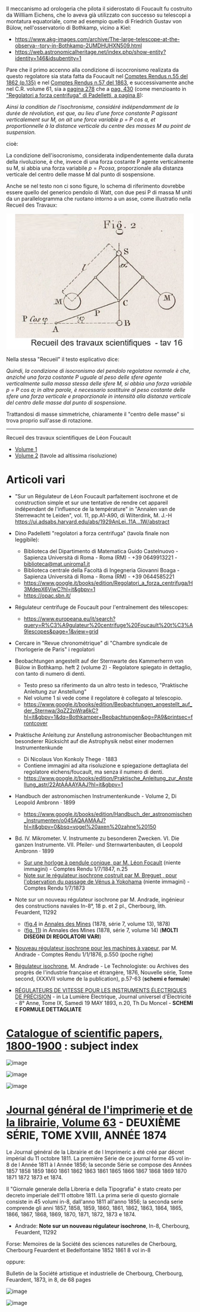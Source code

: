 Il meccanismo ad orologeria che pilota il siderostato di Foucault fu costruito da Willliam Eichens, che lo aveva già utilizzato con successo su telescopi a montatura equatoriale, come ad esempio quello di Friedrich Gustav von Bülow, nell'osservatorio di Bothkamp, vicino a  Kiel:   

- https://www.akg-images.com/archive/The-large-telescope-at-the-observa--tory-in-Bothkamp-2UMDHUHXN509.html
- https://web.astronomicalheritage.net/index.php/show-entity?identity=146&idsubentity=1


Pare che il primo accenno alla condizione di iscocronismo realizata da questo regolatore sia stata fatta da Foucault nel [Comptes Rendus n.55 del 1862 (p.135)](https://gallica.bnf.fr/ark:/12148/bpt6k3012g/f134.item) e nel [Comptes Rendus n.57 del 1863](https://gallica.bnf.fr/ark:/12148/bpt6k30143/f743.item.r=foucault#), e successivamente anche nel C.R. volume 61, sia a [pagina 278](https://gallica.bnf.fr/ark:/12148/bpt6k3018b/f278.item) che a [pag. 430](https://gallica.bnf.fr/ark:/12148/bpt6k3018b/f411.vertical) (come menzioanto in ["Regolatori a forza centrifuga" di Padelletti, a pagina 8](https://books.google.it/books?id=H3MdepX6VjwC&pg=PA57)):

*Ainsi la condition de l'isochronisme, considéré indépendamment de la
durée de révolution, est que, au lieu d'une force constante P agissant verticalement 
sur M, on ait une force variable p = P cos a, et proportionnelle
à la distance verticale du centre des masses M au point de suspension.*

cioè:

La condizione dell'isocronismo, considerata indipendentemente dalla durata della rivoluzione, è che, invece di una forza costante P agente verticalmente su M, si abbia una forza variabile $p = P cos \alpha$, proporzionale alla distanza verticale del centro delle masse M dal punto di sospensione.

Anche se nel testo non ci sono figure, lo schema di riferimento dovrebbe essere quello del generico pendolo di Watt, con due pesi P di massa M uniti da un parallelogramma che ruotano intorno a un asse, come illustratìo nella Recueil des Travaux:

![image](https://github.com/jumpjack/heliostat/blob/main/images/tav16-fig.2.jpg)

Nella stessa "Recueil" il testo esplicativo dice:


*Quindi, la condizione di isocronismo del pendolo regolatore normale è che, anziché una forza costante P uguale al peso delle sfere agente verticalmente sulla massa stessa delle sfere M, si abbia una forza variabile p = P cos a; in altre parole, è necessario sostituire al peso costante delle sfere una forza verticale e proporzionale in intensità alla distanza verticale del centro delle masse dal punto di sospensione.*

Trattandosi di masse simmetriche, chiaramente il "centro delle masse" si trova proprio sull'asse di rotazione.

--------

Recueil des travaux scientifiques de Léon Foucault

- [Volume 1](https://gallica.bnf.fr/ark:/12148/bpt6k9616872n/f11.planchecontact.r=Recueil%20des%20travaux%20scientifiques%20de%20L%C3%A9on%20Foucault)
- [Volume 2](https://gallica.bnf.fr/ark:/12148/bpt6k9614580j/f9.planchecontact.r=Recueil%20des%20travaux%20scientifiques%20de%20L%C3%A9on%20Foucault) (tavole ad altissima risoluzione)

# Articoli vari

- "Sur un Régulateur de Léon Foucault parfaitement isochrone et de construction simple et sur une tentative de rendre cet appareil indépendant de l'influence de la température" 
in "Annalen van de Sterrewacht te Leiden", vol. 11, pp.A1-A90, di Wilterdink, M. J.-H
https://ui.adsabs.harvard.edu/abs/1929AnLei..11A...1W/abstract

- Dino Padelletti "regolatori a forza centrifuga" (tavola finale non leggibile): 
    - Biblioteca del Dipartimento di Matematica Guido Castelnuovo - Sapienza Università di Roma - Roma (RM) - +39 0649913221 - biblioteca@mat.uniroma1.it
    - Biblioteca centrale della Facoltà di Ingegneria Giovanni Boaga - Sapienza Università di Roma - Roma (RM) - +39 0644585221
    - https://www.google.it/books/edition/Regolatori_a_forza_centrifuga/H3MdepX6VjwC?hl=it&gbpv=1
    - https://opac.sbn.it/

- Régulateur centrifuge de Foucault pour l'entraînement des télescopes:
    - https://www.europeana.eu/it/search?query=R%C3%A9gulateur%20centrifuge%20Foucault%20t%C3%A9lescopes&page=1&view=grid

- Cercare in "Revue chronométrique" di "Chambre syndicale de l'horlogerie de Paris" i regolatori

- Beobachtungen angestellt auf der Sternwarte des Kammerherrn von Bülow in Bothkamp. heft 2 (volume 2) - Regolatore spiegato in dettaglio, con tanto di numero di denti.
    - Testo preso sa riferimento da un altro testo in tedesco, "Praktische Anleitung zur Anstellung"
    - Nel volume 1 si vede come il regolatore è collegato al telescopio.
    - https://www.google.it/books/edition/Beobachtungen_angestellt_auf_der_Sternwa/3qZZ2pWra6kC?hl=it&gbpv=1&dq=Bothkamper+Beobachtungen&pg=PA9&printsec=frontcover

- Praktische Anleitung zur Anstellung astronomischer Beobachtungen mit besonderer Rücksicht auf die Astrophysik nebst einer modernen Instrumentenkunde
    - Di Nicolaus Von Konkoly Thege · 1883   
    - Contiene immagini ad alta risoluzione e spiegazione dettagliata del regolatore eichens/foucault, ma senza il numero di denti.
    - https://www.google.it/books/edition/Praktische_Anleitung_zur_Anstellung_astr/22AtAAAAYAAJ?hl=it&gbpv=1

- Handbuch der astronomischen Instrumentenkunde - Volume 2, Di Leopold Ambronn · 1899
    - https://www.google.it/books/edition/Handbuch_der_astronomischen_Instrumenten/o045AQAAMAAJ?hl=it&gbpv=0&bsq=vogel%20axen%20zahne%20150

- Bd. IV. Mikrometer. V. Instrumente zu besonderen Zwecken. VI. Die ganzen Instrumente. VII. Pfeiler- und Sternwartenbauten, di Leopold Ambronn · 1899
    - [Sur une horloge à pendule conique, par M. Léon Focault](https://gallica.bnf.fr/ark:/12148/bpt6k2982c/f158.item) (niente immagini) - Comptes Rendu 1/7/1847, n.25
    - [Note sur le régulateur isochrone costruit par M. Breguet , pour l'observation du passage de Vénus à Yokohama](https://gallica.bnf.fr/ark:/12148/bpt6k3034n/f80.item) (niente immagini) - Comptes Rendu 1/7/1873

- Note sur un nouveau régulateur isochrone par M. Andrade, ingénieur des constructions navales In-8°, 18 p. et 2 pl.,  Cherbourg, lith. Feuardent, 11292
    - ([fig.4](https://patrimoine.minesparis.psl.eu/items/viewer/202#page/Image+318/mode/1up) in [Annales des Mines](https://patrimoine.minesparis.psl.eu/items/viewer/202#page/Image+168/mode/2up) (1878, série 7, volume 13), 1878)
    - ([fig. 11](https://patrimoine.minesparis.psl.eu/document/Annales_Mines_1878_S07_14#?c=0&m=0&s=0&cv=330&z=-568.3903%2C0%2C4739.7806%2C2307)) in Annales des Mines (1878, série 7, volume 14) (**MOLTI DISEGNI DI REGOLATORI VARI**)

- [Nouveau régulateur isochrone pour les machines à vapeur](https://books.google.it/books?id=ZoVpAAAAcAAJ&pg=PA1546),  par M. Andrade - Comptes Rendu 1/1/1876, p.550 (poche righe)
- [Régulateur isochrone](https://cnum.cnam.fr/pgi/fpage.php?P931.37/62/100/418/15/416), M. Andrade -  Le Technologiste: ou Archives des progrès de l'industrie française et étrangère, 1876, Nouvelle série, Tome second, (XXXVII volume de la publication), p.57-63 (**schemi e formule**)
- [RÉGULATEURS DE VITESSE POUR LES INSTRUMENTS ÉLECTRIQUES DE PRÉCISION](https://cnum.cnam.fr/pgi/fpage.php?P84.9/69/100/560/0/0) - in La Lumière Électrique, Journal universel d'Électricité - 8° Anne, Tome IX, Samedi 19 MAY 1893, n.20, Th Du Moncel  - **SCHEMI E FORMULE DETTAGLIATE**


# [Catalogue of scientific papers, 1800-1900](https://www.biodiversitylibrary.org/item/65248#page/215/mode/1up) : subject index

![image](https://github.com/jumpjack/heliostat/assets/1620953/2b5ae234-95f9-4b3a-b974-0561a8c6c17b)

![image](https://github.com/jumpjack/heliostat/assets/1620953/4f656d9f-539c-4c65-a640-b76a546cd833)

![image](https://github.com/jumpjack/heliostat/assets/1620953/d1a9f769-8af0-49cd-bb98-38de8415c463)



# [Journal général de l'imprimerie et de la librairie, Volume 63](https://books.google.it/books?id=7oxHAAAAYAAJ&pg=PA691) - DEUXIÈME SÉRIE, TOME XVIII, ANNÉE 1874 
Le Journal général de la Librairie et de l Imprimeric a été créé par décret impérial du 11 octobre 1811. La première Série de ce journal forme 45 vol in-8 de l Année 1811 à l Année 1856; la seconde Série se compose des Années 1857 1858 1859 1860 1861 1862 1863 1861 1865 1866 1867 1868 1869 1870 1871 1872 1873 et 1874.

Il "Giornale generale della Libreria e della Tipografia" è stato creato per decreto imperiale dell'11 ottobre 1811. La prima serie di questo giornale consiste in 45 volumi in-8, dall'anno 1811 all'anno 1856; la seconda serie comprende gli anni 1857, 1858, 1859, 1860, 1861, 1862, 1863, 1864, 1865, 1866, 1867, 1868, 1869, 1870, 1871, 1872, 1873 e 1874.

- Andrade: **Note sur un nouveau régulateur isochrone**, In-8, Cherbourg, Feuardent, 11292

Forse: Memoires de la Société des sciences naturelles de Cherbourg, Cherbourg Feuardent et Bedelfontaine 1852 1861 8 vol in-8 

oppure:

Bulletin de la Société artistique et industrielle de Cherbourg, Cherbourg, Feuardent, 1873, in 8, de 68 pages 




![image](https://github.com/jumpjack/heliostat/assets/1620953/f89314c1-edf8-4408-9c7e-84b478fe60be)

![image](https://github.com/jumpjack/heliostat/assets/1620953/d198d1e7-b230-492e-aab4-2ad7adfdaeda)
